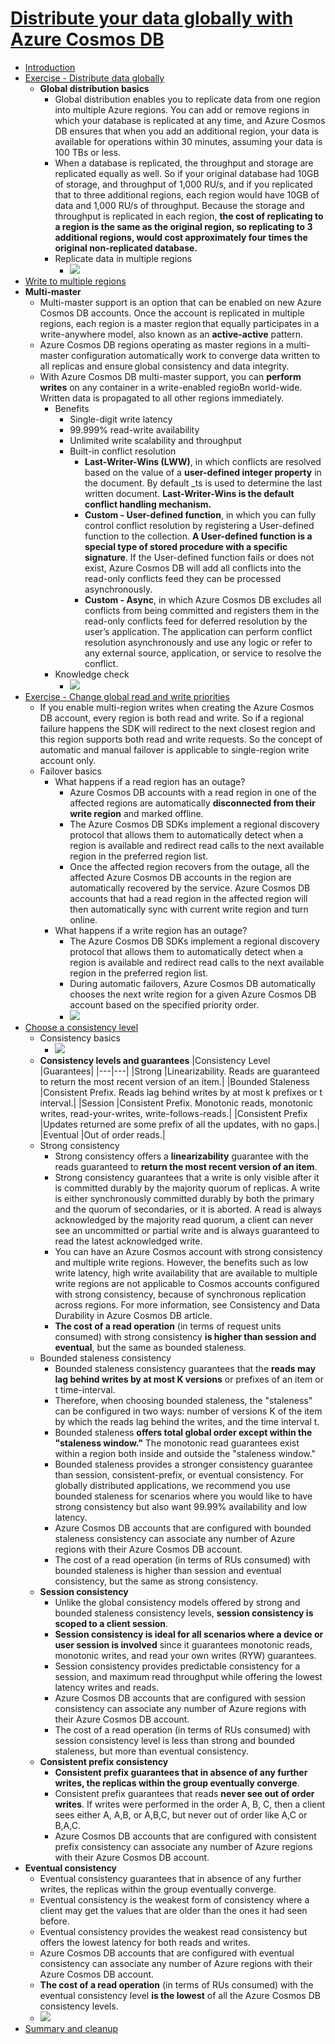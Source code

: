 # [Distribute your data globally with Azure Cosmos DB](https://docs.microsoft.com/en-au/learn/modules/distribute-data-globally-with-cosmos-db/index)
- [Introduction](https://docs.microsoft.com/en-au/learn/modules/distribute-data-globally-with-cosmos-db/1-introduction)
- [Exercise - Distribute data globally](https://docs.microsoft.com/en-au/learn/modules/distribute-data-globally-with-cosmos-db/2-global-distribution)
  - **Global distribution basics**
    - Global distribution enables you to replicate data from one region into multiple Azure regions. You can add or remove regions in which your database is replicated at any time, and Azure Cosmos DB ensures that when you add an additional region, your data is available for operations within 30 minutes, assuming your data is 100 TBs or less.
    - When a database is replicated, the throughput and storage are replicated equally as well. So if your original database had 10GB of storage, and throughput of 1,000 RU/s, and if you replicated that to three additional regions, each region would have 10GB of data and 1,000 RU/s of throughput. Because the storage and throughput is replicated in each region, **the cost of replicating to a region is the same as the original region, so replicating to 3 additional regions, would cost approximately four times the original non-replicated database.**
    - Replicate data in multiple regions
      - ![](2019-11-17-12-29-53.png)
- [Write to multiple regions](https://docs.microsoft.com/en-au/learn/modules/distribute-data-globally-with-cosmos-db/3-multi-region-write)
- **Multi-master**
  - Multi-master support is an option that can be enabled on new Azure Cosmos DB accounts. Once the account is replicated in multiple regions, each region is a master region that equally participates in a write-anywhere model, also known as an **active-active** pattern.
  - Azure Cosmos DB regions operating as master regions in a multi-master configuration automatically work to converge data written to all replicas and ensure global consistency and data integrity.
  - With Azure Cosmos DB multi-master support, you can **perform writes** on any container in a write-enabled regioBn world-wide. Written data is propagated to all other regions immediately.
    - Benefits
      - Single-digit write latency
      - 99.999% read-write availability
      - Unlimited write scalability and throughput 
      - Built-in conflict resolution
        - **Last-Writer-Wins (LWW)**, in which conflicts are resolved based on the value of a **user-defined integer property** in the document. By default _ts is used to determine the last written document. **Last-Writer-Wins is the default conflict handling mechanism.**
        - **Custom - User-defined function**, in which you can fully control conflict resolution by registering a User-defined function to the collection. **A User-defined function is a special type of stored procedure with a specific signature**. If the User-defined function fails or does not exist, Azure Cosmos DB will add all conflicts into the read-only conflicts feed they can be processed asynchronously.
        - **Custom - Async**, in which Azure Cosmos DB excludes all conflicts from being committed and registers them in the read-only conflicts feed for deferred resolution by the user’s application. The application can perform conflict resolution asynchronously and use any logic or refer to any external source, application, or service to resolve the conflict.
    - Knowledge check
      - ![](2019-11-17-12-36-44.png)
- [Exercise - Change global read and write priorities](https://docs.microsoft.com/en-au/learn/modules/distribute-data-globally-with-cosmos-db/4-change-priorities)
  - If you enable multi-region writes when creating the Azure Cosmos DB account, every region is both read and write. So if a regional failure happens the SDK will redirect to the next closest region and this region supports both read and write requests. So the concept of automatic and manual failover is applicable to single-region write account only.
  - Failover basics
    - What happens if a read region has an outage?
      - Azure Cosmos DB accounts with a read region in one of the affected regions are automatically **disconnected from their write region** and marked offline. 
      - The Azure Cosmos DB SDKs implement a regional discovery protocol that allows them to automatically detect when a region is available and redirect read calls to the next available region in the preferred region list.
      - Once the affected region recovers from the outage, all the affected Azure Cosmos DB accounts in the region are automatically recovered by the service. Azure Cosmos DB accounts that had a read region in the affected region will then automatically sync with current write region and turn online.
    - What happens if a write region has an outage?
      - The Azure Cosmos DB SDKs implement a regional discovery protocol that allows them to automatically detect when a region is available and redirect read calls to the next available region in the preferred region list.
      - During automatic failovers, Azure Cosmos DB automatically chooses the next write region for a given Azure Cosmos DB account based on the specified priority order. 
      - ![](2019-11-17-12-51-40.png)
- [Choose a consistency level](https://docs.microsoft.com/en-au/learn/modules/distribute-data-globally-with-cosmos-db/5-data-consistency-levels)
  - Consistency basics
    - ![](2019-11-17-12-53-59.png)
  - **Consistency levels and guarantees**
    |Consistency Level	|Guarantees|
    |---|---|
    |Strong	|Linearizability. Reads are guaranteed to return the most recent version of an item.|
    |Bounded Staleness	|Consistent Prefix. Reads lag behind writes by at most k prefixes or t interval.|
    |Session	|Consistent Prefix. Monotonic reads, monotonic writes, read-your-writes, write-follows-reads.|
    |Consistent Prefix	|Updates returned are some prefix of all the updates, with no gaps.|
    |Eventual	|Out of order reads.|
  - Strong consistency
    - Strong consistency offers a **linearizability** guarantee with the reads guaranteed to **return the most recent version of an item**.
    - Strong consistency guarantees that a write is only visible after it is committed durably by the majority quorum of replicas. A write is either synchronously committed durably by both the primary and the quorum of secondaries, or it is aborted. A read is always acknowledged by the majority read quorum, a client can never see an uncommitted or partial write and is always guaranteed to read the latest acknowledged write.
    - You can have an Azure Cosmos account with strong consistency and multiple write regions. However, the benefits such as low write latency, high write availability that are available to multiple write regions are not applicable to Cosmos accounts configured with strong consistency, because of synchronous replication across regions. For more information, see Consistency and Data Durability in Azure Cosmos DB article.
    - **The cost of a read operation** (in terms of request units consumed) with strong consistency **is higher than session and eventual**, but the same as bounded staleness.
  - Bounded staleness consistency
    - Bounded staleness consistency guarantees that the **reads may lag behind writes by at most K versions** or prefixes of an item or t time-interval.
    - Therefore, when choosing bounded staleness, the "staleness" can be configured in two ways: number of versions K of the item by which the reads lag behind the writes, and the time interval t.
    - Bounded staleness **offers total global order except within the "staleness window."** The monotonic read guarantees exist within a region both inside and outside the "staleness window."
    - Bounded staleness provides a stronger consistency guarantee than session, consistent-prefix, or eventual consistency. For globally distributed applications, we recommend you use bounded staleness for scenarios where you would like to have strong consistency but also want 99.99% availability and low latency.
    - Azure Cosmos DB accounts that are configured with bounded staleness consistency can associate any number of Azure regions with their Azure Cosmos DB account.
    - The cost of a read operation (in terms of RUs consumed) with bounded staleness is higher than session and eventual consistency, but the same as strong consistency.
  - **Session consistency**
    - Unlike the global consistency models offered by strong and bounded staleness consistency levels, **session consistency is scoped to a client session**.
    - **Session consistency is ideal for all scenarios where a device or user session is involved** since it guarantees monotonic reads, monotonic writes, and read your own writes (RYW) guarantees.
    - Session consistency provides predictable consistency for a session, and maximum read throughput while offering the lowest latency writes and reads.
    - Azure Cosmos DB accounts that are configured with session consistency can associate any number of Azure regions with their Azure Cosmos DB account.
    - The cost of a read operation (in terms of RUs consumed) with session consistency level is less than strong and bounded staleness, but more than eventual consistency.
  - **Consistent prefix consistency**
    - **Consistent prefix guarantees that in absence of any further writes, the replicas within the group eventually converge**.
    - Consistent prefix guarantees that reads **never see out of order writes**. If writes were performed in the order A, B, C, then a client sees either A, A,B, or A,B,C, but never out of order like A,C or B,A,C.
    - Azure Cosmos DB accounts that are configured with consistent prefix consistency can associate any number of Azure regions with their Azure Cosmos DB account.
- **Eventual consistency**
    - Eventual consistency guarantees that in absence of any further writes, the replicas within the group eventually converge.
    - Eventual consistency is the weakest form of consistency where a client may get the values that are older than the ones it had seen before.
    - Eventual consistency provides the weakest read consistency but offers the lowest latency for both reads and writes.
    - Azure Cosmos DB accounts that are configured with eventual consistency can associate any number of Azure regions with their Azure Cosmos DB account.
    - **The cost of a read operation** (in terms of RUs consumed) with the eventual consistency level **is the lowest** of all the Azure Cosmos DB consistency levels.
  - ![](2019-11-17-13-05-49.png)
- [Summary and cleanup](https://docs.microsoft.com/en-au/learn/modules/distribute-data-globally-with-cosmos-db/6-summary-cleanup)